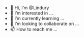 - 👋 Hi, I’m @Lindury
- 👀 I’m interested in ...
- 🌱 I’m currently learning ...
- 💞️ I’m looking to collaborate on ...
- 📫 How to reach me ...

<!---
Lindury/Lindury is a ✨ special ✨ repository because its `README.md` (this file) appears on your GitHub profile.
You can click the Preview link to take a look at your changes.
--->
